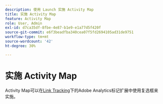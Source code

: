 ```yaml
---
description: 使用 Launch 实施 Activity Map
title: 实施 Activity Map
feature: Activity Map
role: User, Admin
exl-id: d7ca35df-8fbe-4e87-b1e9-e1a77d5f420f
source-git-commit: e6f3beadfba340cea07f5fd2694105ad31de9751
workflow-type: tm+mt
source-wordcount: '42'
ht-degree: 30%

---
```


# 实施 Activity Map

Activity Map可以在[Link Tracking](https://experienceleague.adobe.com/docs/experience-platform/tags/extensions/adobe/analytics/overview.html?lang=en)下的Adobe Analytics标记扩展中使用复选框来实施。